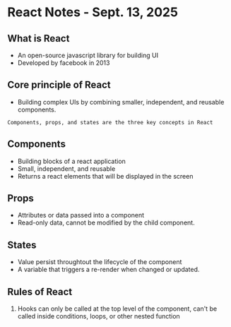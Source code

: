 # React Notes - Sept. 13, 2025


## What is React
- An open-source javascript library for building UI
- Developed by facebook in 2013

## Core principle of React
- Building complex UIs by combining smaller, independent, and reusable components.

`Components, props, and states are the three key concepts in React`

## Components
- Building blocks of a react application
- Small, independent, and reusable
- Returns a react elements that will be displayed in the screen

## Props
- Attributes or data passed into a component
- Read-only data, cannot be modified by the child component.

## States
- Value persist throughtout the lifecycle of the component
- A variable that triggers a re-render when changed or updated.

## Rules of React
1. Hooks can only be called at the top level of the component, can't be called inside conditions, loops, or other nested function
